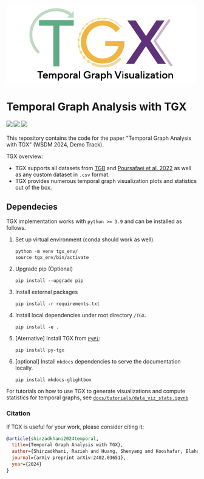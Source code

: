 <!-- # TGX -->
![TGX logo](docs/2023_TGX_logo.png)

# Temporal Graph Analysis with TGX
<h4>
	<a href="https://arxiv.org/abs/2402.03651"><img src="https://img.shields.io/badge/arXiv-pdf-yellowgreen"></a>
	<a href="https://pypi.org/project/py-tgx/"><img src="https://img.shields.io/pypi/v/py-tgx.svg?color=brightgreen"></a>
	<a href="https://complexdata-mila.github.io/TGX/"><img src="https://img.shields.io/badge/docs-orange"></a>
</h4> 

This repository contains the code for the paper "Temporal Graph Analysis with TGX" (WSDM 2024, Demo Track).

TGX overview:
- TGX supports all datasets from [TGB](https://tgb.complexdatalab.com/) and [Poursafaei et al. 2022](https://openreview.net/forum?id=1GVpwr2Tfdg) as well as any custom dataset in `.csv` format. 
- TGX provides numerous temporal graph visualization plots and statistics out of the box.


## Dependecies
TGX implementation works with `python >= 3.9` and can be installed as follows.

1. Set up virtual environment (conda should work as well).
	```
	python -m venv tgx_env/
	source tgx_env/bin/activate
	```

2. Upgrade pip (Optional)
	```
	pip install --upgrade pip
	```

3. Install external packages
	```
	pip install -r requirements.txt
	```

4. Install local dependencies under root directory `/TGX`.
	```
	pip install -e .
	```

5. [Aternative] Install TGX from [`PyPi`](https://pypi.org/project/py-tgx/):

	```
	pip install py-tgx
	```

6. [optional] Install `mkdocs` dependencies to serve the documentation locally.
	```
	pip install mkdocs-glightbox
	```


For tutorials on how to use TGX to generate visualizations and compute statistics for temporal graphs, see [`docs/tutorials/data_viz_stats.ipynb`](https://github.com/ComplexData-MILA/TGX/blob/master/docs/tutorials/data_viz_stats.ipynb)


### Citation
If TGX is useful for your work, please consider citing it:
```bibtex
@article{shirzadkhani2024temporal,
  title={Temporal Graph Analysis with TGX},
  author={Shirzadkhani, Razieh and Huang, Shenyang and Kooshafar, Elahe and Rabbany, Reihaneh and Poursafaei, Farimah},
  journal={arXiv preprint arXiv:2402.03651},
  year={2024}
}
```
